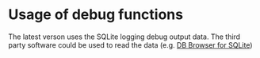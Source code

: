 # Usage of debug functions
The latest verson uses the SQLite logging debug output data. The third party software could be used to read the data (e.g. [DB Browser for SQLite](https://sqlitebrowser.org/))